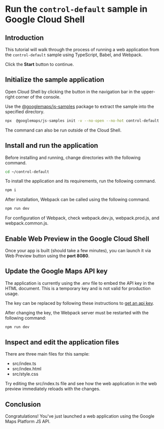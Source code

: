 # Run the `control-default` sample in Google Cloud Shell

<walkthrough-tutorial-duration duration="10"/>

## Introduction

This tutorial will walk through the process of running a web application from
the `control-default` sample using TypeScript, Babel, and Webpack.

Click the **Start** button to continue.

## Initialize the sample application

Open Cloud Shell by clicking the
<walkthrough-cloud-shell-icon></walkthrough-cloud-shell-icon> button in the
navigation bar in the upper-right corner of the console.

Use the [@googlemaps/js-samples](https://www.npmjs.com/package/@googlemaps/js-samples) package to 
extract the sample into the specified directory.

```bash
npx  @googlemaps/js-samples init -v --no-open --no-hot control-default ~/control-default
```

The command can also be run outside of the Cloud Shell.

## Install and run the application

Before installing and running, change directories with the following command.

```bash
cd ~/control-default
```

To install the application and its requirements, run the following command.

```bash
npm i
```

After installation, Webpack can be called using the following command.

```bash
npm run dev
```

For configuration of Webpack, check
<walkthrough-editor-open-file filePath="control-default/webpack.dev.js">webpack.dev.js</walkthrough-editor-open-file>,
<walkthrough-editor-open-file filePath="control-default/webpack.prod.js">webpack.prod.js</walkthrough-editor-open-file>,
and
<walkthrough-editor-open-file filePath="control-default/webpack.common.js">webpack.common.js</walkthrough-editor-open-file>.

## Enable Web Preview in the Google Cloud Shell

Once your app is built (should take a few minutes), you can launch it via
<walkthrough-spotlight-pointer target="cloudshell" spotlightId="devshell-web-preview-button">Web
Preview button</walkthrough-spotlight-pointer> using the **port 8080**.

## Update the Google Maps API key

The application is currently using the
<walkthrough-editor-open-file filePath="control-default/.env">.env</walkthrough-editor-open-file>
file to embed the API key in the HTML document. This is a temporary key and is
not valid for production usage.

The key can be replaced by following these instructions to
[get an api key](https://developers.google.com/maps/documentation/javascript/get-api-key).

After changing the key, the Webpack server must be restarted with the following
command:

```bash
npm run dev
```

## Inspect and edit the application files

There are three main files for this sample:

*   <walkthrough-editor-open-file filePath="control-default/src/index.ts">src/index.ts</walkthrough-editor-open-file>
*   <walkthrough-editor-open-file filePath="control-default/src/index.html">src/index.html</walkthrough-editor-open-file>
*   <walkthrough-editor-open-file filePath="control-default/src/style.css">src/style.css</walkthrough-editor-open-file>

Try editing the <walkthrough-editor-open-file filePath="control-default/src/index.ts">src/index.ts</walkthrough-editor-open-file> file and see how the web application in the web preview immediately reloads with the changes.

## Conclusion

<walkthrough-conclusion-trophy></walkthrough-conclusion-trophy>

Congratulations! You've just launched a web application using the Google Maps
Platform JS API.
